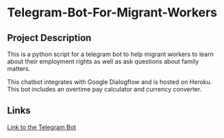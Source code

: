 # Telegram-Bot-For-Migrant-Workers

## Project Description
This is a python script for a telegram bot to help migrant workers to learn about their employment rights as well as ask questions about family matters.

This chatbot integrates with Google Dialogflow and is hosted on Heroku. This bot includes an overtime pay calculator and currency converter.

## Links
[Link to the Telegram Bot](http://t.me/G3T3_bot)